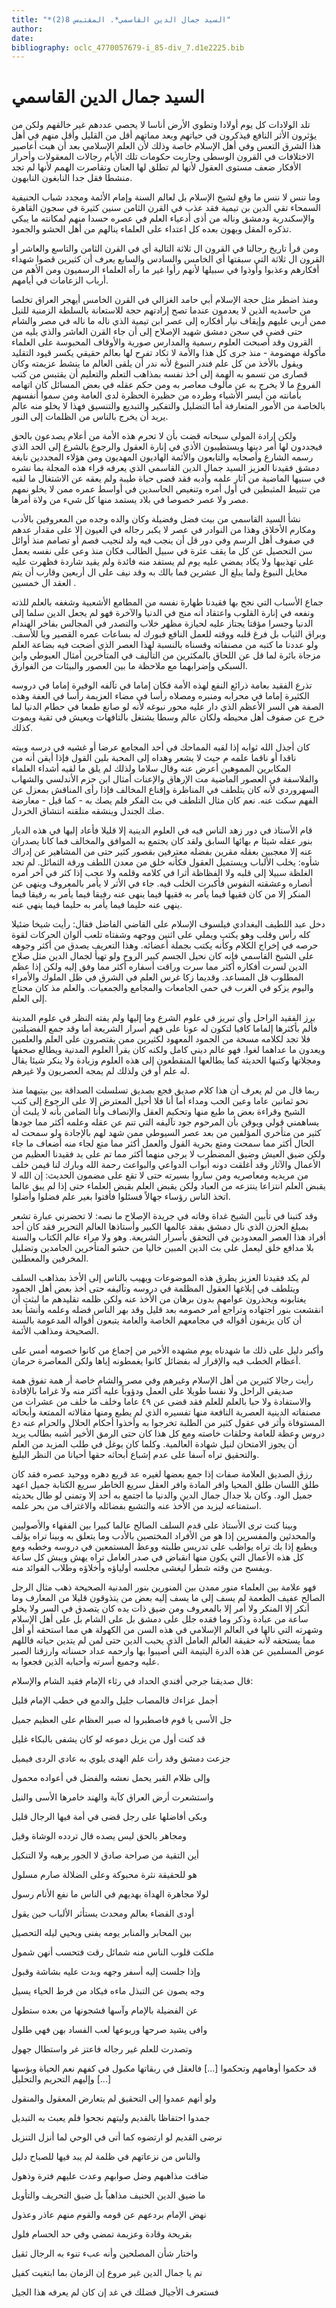 ```yaml
---
title: "*السيد جمال الدين القاسمي*. المقتبس 8(2)"
author: 
date: 
bibliography: oclc_4770057679-i_85-div_7.d1e2225.bib
---
```




#  السيد  جمال الدين  القاسمي 


 تلد الولادات كل يوم أولادا وتطوي الأرض أناسا لا يحصي عددهم غير خالقهم ولكن من يؤثرون الأثر النافع فيذكرون في حياتهم وبعد مماتهم أقل من القليل وأقل منهم في أهل هذا الشرق التعس وفي أهل الإسلام خاصة وذلك لأن العلم الإسلامي بعد أن هبت أعاصير الاختلافات في القرون الوسطى وحاربت حكومات تلك الأيام رجالات المعقولات وأحرار الأفكار ضعف مستوى العقول لأنها لم تطلق لها العنان وتقاصرت الهمم لأنها لم تجد منشطا فقل جدا النابغون النابهون. 

 وما ننس لا ننس ما وقع لشيخ الإسلام بل لعالم السنة وإمام الأئمة ومجدد شباب الحنيفية السمحاء تقي الدين بن تيمية فقد عذب في القرن الثامن سنين كثيرة في سجون القاهرة والإسكندرية ودمشق وناله من أذى أدعياء العلم في عصره حسدا منهم لمكانته ما يبكي تذكره المقل ويهون بعده كل اعتداء على العلماء ينالهم من أهل الحشو والجمود. 

 ومن قرأ تاريخ رجالنا في القرون ال  ثلاثة  التالية أي في القرن الثامن والتاسع والعاشر أو القرون ال  ثلاثة  التي سبقتها أي الخامس والسادس والسابع يعرف أن كثيرين قضوا شهداء أفكارهم وعذبوا وأوذوا في سبيلها لأنهم رأوا غير ما رآه العلماء الرسميون ومن الأهم من أرباب الزعامات في أيامهم. 

 ومنذ اضطر مثل حجة الإسلام أبي حامد الغزالي في القرن الخامس أيهجر العراق تخلصا من حاسديه الذين لا يعدمون عندما تصح إرادتهم حجة للاستعانة بالسلطة الزمنية للنيل ممن أربى عليهم وإيقاف نيار أفكاره إلى عصر ابن تيمية الذي ناله ما ناله في مصر والشام حتى قضى في سجن دمشق شهيد الإصلاح إلى أن جاء القرن العاشر والذي يليه من القرون وقد أصبحت العلوم رسمية والمدارس صورية والأوقاف المحبوسة على العلماء مأكولة مهضومة - منذ جرى كل هذا والأمة لا تكاد تفرح لها بعالم حقيقي يكسر قيود التقليد ويقول بالأخذ من كل علم فندر النبوغ لأنه ندر أن يلقى العالم ما ينشط عزيمته وكان قصارى من تسمو به الهمة إلى أخذ نفسه بمذاهب التعلم والتعليم أن يقتبس من كتب الفروع ما لا يخرج به عن مألوف معاصر به ومن حكم عقله في بعض المسائل كان اتهامه بأمانته من أيسر الأشياء وطرده من حظيرة الحظرة لدى العامة ومن سموا أنفسهم بالخاصة من الأمور المتعارفة أما التضليل والتفكير والتبديع والتنسيق فهذا لا يخلو منه عالم يريد أن   يخرج بالناس من الظلمات إلى النور. 

 ولكن إرادة المولى سبحانه قضت بأن لا تحرم هذه الأمة من أعلام يصدعون بالحق فيجددون لها أمر دينها ويستطيبون الأذي في إنارة العقول والرجوع بالشرع إلى الحد الذي رسمه الشارع وأصحابه والتابعون والأئمة الهاديون المهديون ومن هؤلاء المجددين نابغة دمشق فقيدنا العزيز السيد  جمال الدين  القاسمي  الذي يعرفه قراء هذه المجلة بما نشره في سنيها الماضية من آثار علمه وأدبه فقد قضى حياة طيبة ولم يعقه عن الاشتغال ما لقيه من تثبيط المثبطين في أول أمره وتنغيص الحاسدين في أواسط عمره ممن لا يخلو نمهم مصر ولا عصر خصوصا في بلاد يستمد منها كل شيء من ولاة أمرها. 

 نشأ السيد القاسمي من بيت فضل وفضيلة وكان والده وجده من المعروفين بالأدب ومكارم الأخلاق وهذا من النوادر في عصر لا يكبر رجاله في العيون إلا على مقدار عدهم في صفوف أهل الرسم وفي دور قل أن ينجب فيه ولد لنجيب فصم أو تصامم منذ أوائل سن التحصيل عن كل ما يقف عثرة في سبيل الطالب فكان منذ وعى على نفسه يعمل على تهذيبها ولا يكاد يمضي عليه يوم لم يستفد منه فائدة ولم يقيد شاردة فظهرت عليه مخايل النبوغ ولما يبلغ ال  عشرين  فما بالك به وقد نيف على ال  أربعين  وقارب أن يتم العقد ال  خمسين  . 

 جماع الأسباب التي نجح بها فقيدنا طهارة نفسه من المطامع الأشعبية وشغفه بالعلم للذته ونفعه في إنارة القلوب واعتقاد أنه منج في الدنيا والآخرة فهو لم يجعل الدين سلما إلى الدنيا وجسرا مؤقتا يجتاز عليه لحيازة مظهر خلاب والتصدر في المجالس بفاخر الهندام وبراق الثياب بل فرغ قلبه ووقته للعمل النافع فبورك له بساعات عمره القصير ويا للأسف. ولو عددنا ما كتبه من مصنفاته وقسناه بالنسبة لهذا العصر الذي أضحت فيه بضاعة العلم مزجاة بائرة لما قل عن اللحاق بالمكثرين من التأليف في المتأخرين أمثال العيوطي وابن السبكي وإضرابهما مع ملاحظة ما بين العصور والبيئات من الفوارق. 

 تذرع الفقيد بعامة ذرائع النفع لهذه الأمة فكان إماما في تآلفه الوفيرة إماما في دروسه الكثيرة إماما في محرابه ومنبره ومصلاه رأسا في مضاء العزيمة رأسا في العفة وهذه الصفة هي السر الأعظم الذي دار عليه محور نبوغه لأنه لو صانع طمعا في حطام الدنيا   لما خرج عن صفوف أهل محيطه ولكان عالم وسطا يشتغل بالتافهات ويعيش في تقية ويموت كذلك. 

 كان أجذل الله ثوابه إذا لقيه المماحك في  أحد  المجامع عرضا أو غشيه في درسه وبيته ناقدا أو ناقما علمه م حيث لا يشعر وهداه إلى المحبة بلين القول فإذا أيقن أنه من المكابرين المموهين أعرض عنه وقال سلاما ولذلك لم يلق ما لقيه أشداء العلماء والفلاسفة في العصور الماضية مت الإرهاق والإعنات أمثال ابن حزم الأندلسي والشهاب السهروردي لأنه كان يتلطف في المناظرة وإقناع المخالف فإذا رأى المناقش بمعزل عن الفهم سكت عنه. نعم كان مثال التلطف في بث الفكر فلم يصك به - كما قيل - معارضة صك الجندل وينشقه متلقنه انتشاق الخردل. 

 قام الأستاذ في دور زهد الناس فيه في العلوم الدينية إلا قليلا فأعاد إليها في هذه الديار بنور عقله شيئا م بهائها السابق ولقد كان يجتمع به الموافق والمخالف فما كانا يصدران عنه إلا معجبين بعقله مقرين بفضله معترفين بقصور كثير حتى من المشاهير عن إدراك شأوه: يخلب الألباب ويستميل العقول فكأنه خلق من معدن اللطف ورقة الثمائل. لم تجد الغلظة سبيلا إلى قلبه ولا الفظاظة أثرا في كلامه وقلمه ولا عجب إذا كثر في آخر أمره أنصاره وعشقته النفوس فأكبرت الخلب فيه. جاء في الأثر لا يأمر بالمعروف وينهى عن المنكر إلا من كان فقيها فيما يأمر به فقيها فيما ينهى عنه رفيقا فيما يأمر به رفيقا فيما ينهى عنه حليما فيما يأمر به حليما فيما ينهى عنه. 

 دخل عبد اللطيف البغدادي فيلسوف الإسلام على القاضي الفاضل فقال: رأيت شيخا ضئيلا كله رأس وقلب وهو يكتب ويملي على  اثنين  ووجهه وشفتاه تلعب ألوان الحركات لقوة حرصه في إخراج الكلام وكأنه يكتب بجملة أعضائه. وهذا التعريف يصدق من أكثر وجوهه على الشيخ القاسمي فإنه كان نحيل الجسم كبير الروح ولو تهيأ لجمال الدين مثل صلاح الدين لسرت أفكاره أكثر مما سرت وراقت أسفاره أكثر مما وفق إليه ولكن إذا عظم المطلوب قل المساعد. وقديما زكا غرس العلم في الشرق في ظل الملوك والأمراء واليوم يزكو في الغرب في حمى الجامعات والمجامع والجمعيات. والعلم مذ كان محتاج إلى العلم. 

 برز الفقيد الراحل وأي تبريز في علوم الشرع وما إليها ولم يفته النظر في علوم المدينة   فألم بأكثرها إلماما كافيا لتكون له عونا على فهم أسرار الشريعة أما وقد جمع الفضيلتين فلا تجد لكلامه مسحة من الجمود المعهود لكثيرين ممن يقتصرون على العلم والعلمين ويعدون ما عداهما لغوا. فهو عالم ديني كامل ولكنه كان يقرأ العلوم المدنية ويطالع صحفها ومجلاتها وكتبها الحديثة كما يطالعها المنقطعون إلى هذه العلوم وزيادة ولا ينكر شيئا يقال له علم أو فن ولذلك لم يمجه العصريون ولا غيرهم. 

 ربما قال من لم يعرف أن هذا كلام صديق فجع بصديق تسلسلت الصداقة بين بيتيهما منذ نحو  ثمانين  عاما وعين الحب ومداء أما أنا فلا أحيل المعترض إلا على الرجوع إلى كتب الشيخ وقراءة بعض ما طبع منها وتحكيم العقل والإنصاف وأنا الضامن بأنه لا يلبث أن يساهمني قولي ويوقن بأن المرحوم جود تآليفه التي تنم عن عقله وعلمه أكثر مما جودها كثير من متأخري المؤلفين من بعد عصر السيوطي ممن شهد لهم بالإجادة ولو سمحت له الحال أكثر مما سمحت ومتع بحرية القول والعمل أكثر مما متع لجاء منه أضعاف ما جاء ولكن ضيق العيش وضيق المضطرب لا يرجى منهما أكثر مما تم على يد فقيدنا العظيم من الأعمال والآثار وقد أغلقت دونه أبواب الدواعي والبواعث رحمة الله وبارك لنا قيمن خلف من مريديه ومعاصريه ومن ساروا بسيرته حتى لا تقع على مضمون الحديث: إن الله لا يقبض العلم انتزاعا ينتزعه من العباد ولكن يقبض العلم بقبض العلماء حتى إذا لم يبق عالما اتخذ الناس رؤساء جهالاً فسئلوا فأفتوا بغير علم فضلوا وأضلوا. 

 وقد كتبنا في تأبين الشيخ غداة وفاته في جريدة الإصلاح ما نصه: لا تحضرني عبارة تشعر بمبلغ الحزن الذي نال دمشق بفقد عالمها الكبير وأستاذها العالم التحرير فقد كان  أحد  أفراد هذا العصر المعدودين في التحقق بأسرار الشريعة. وهو ولا مراء عالم الكتاب والسنة بلا مدافع خلق ليعمل على بث الدين المبين خاليا من حشو المتأخرين الجامدين وتضليل المخرفين والمعطلين. 

 لم يكد فقيدنا العزيز يطرق هذه الموضوعات ويهيب بالناس إلى الأخذ بمذاهب السلف ويتلطف في إبلاغها العقول المظلمة في دروسه وتآليفه حتى أخذ بعض أهل الجمود يغتابونه ويحذرون عوامهم بدون برهان من الأخذ عنه ولكن ظلمه تقليدهم ما لبثت أن انقشعت بنور اجتهاده وتراجع أمر خصومه بعد قليل وقد بهر الناس فضله وعلمه وأنشأ   بعد أن كان يزيفون أقواله في مجامعهم الخاصة والعامة يتبعون أقواله المدعومة بالسنة الصحيحة ومذاهب الأئمة. 

 وأكبر دليل على ذلك ما شهدناه يوم مشهده الأخير من إجماع من كانوا خصومه أمس على أعظام الخطب فيه والإقرار له بفضائل كانوا يغمطونه إياها ولكن المعاصرة حرمان. 

 رأيت رجالا كثيرين من أهل الإسلام وغيرهم وفي مصر والشام خاصة أر همة تفوق همة صديقي الراحل ولا نفسا طويلا على العمل ودؤوباً عليه أكثر منه ولا غراما بالإفادة والاستفادة ولا حبا بالعلم للعلم فقد قضى عن  ٤٩  عاما وخلف ما خلف من عشرات من مصنفاته الدينية العصرية النافعة منها تفسيره الذي لم يطبع ومنها مقالاته الممتعة وأبحاثه المستوفاة وأثر في عقول كثير من الطلبة تخرجوا به وأخذوا أحكام الحلال والحرام عنه دع دروس وعظة للعامة وحلقات خاصته ومع كل هذا كان حتى الرمق الأخير أشبه بطالب يريد أن يجوز الامتحان لنيل شهادة العالمية. وكلما كان يوغل في طلب المزيد من العلم والتحقيق تراه آسفا على عدم إشباع أبحاثه حقها أحيانا من النظر البليغ. 

 رزق الصديق العلامة صفات إذا جمع بعضها لغيره عد قريع دهره ووحيد عصره فقد كان طلق اللسان طلق المحيا وافر المادة وافر العقل سريع الخاطر سريع الكتابة جميل اعهد جميل الود. وكان بلا جدال جمال الدين والدنيا ما اجتمع به  أحد  إلا وتمنى لو طال بحديثه استمتاعه ليزيد من الأخذ عنه والتشبع بفضائله والاغتراف من بحر علمه. 

 وبينا كنت ترى الأستاذ على قدم السلف الصالح عالما كبيرا بين الفقهاء والأصوليين والمحدثين والمفسرين إذا هو من الأفراد المختصين بالأدب وما يتعلق به وبينا تراه يؤلف ويطبع إذا بك تراه يواظب على تدريس طلبته ووعظ المستمعين في دروسه وخطبه ومع كل هذه الأعمال التي يكون منها انقباض في صدر العامل تراه يهش ويبش كل ساعة ويفسح من وقته شطرا ليغشى مجلسه أولياؤه وأخلاؤه وطلاب الفوائد منه. 

 فهو علامة بين العلماء منور ممدن بين المنورين بنور المدنية الصحيحة ذهب مثال الرجل الصالح عفيف الطعمة لم يسف إلى ما يسف إليه بعض من يتذوقون قليلا من المعارف وما أنكر إلا المنكر ولا أمر إلا بالمعروف ومن ضيق ذات يده كان يتصدق في السر ولا يخلو ساعة من عبادة وذكر وما فقده جلل على دمشق بل على الشام بل على أهل الإسلام   وشهرته التي نالها في العالم الإسلامي في هذه السن من الكهولة هي مما استحقه أو أقل مما يستحقه لأنه حقيقة العالم العامل الذي يحبب الدين حتى لمن لم يتدين حياته فاللهم عوض المسلمين عن هذه الدرة اليتيمة التي أصيبوا بها وارحمه عداد حسناته وارزقنا الصبر عليه وجميع أسرته وأحبابه الذين فجعوا به. 

 قال صديقنا  جرجي  أفندي  الحداد  في رثاء الإمام فقيد الشام والإسلام: 

 أجمل عزاءك فالمصاب جليل   والدمع في خطب الإمام قليل  

 جل الأسى يا قوم فاصطبروا له   صبر العظام على العظيم جميل  

 قد كنت أول من يزيل دموعه   لو كان يشفى بالبكاء غليل  

 جزعت دمشق وقد رأت علم الهدى   يلوي به عادي الردى فيميل  

 وإلى ظلام القبر يحمل نعشه   والفضل في أعواده محمول  

 واستشعرت أرض العراق كآبة   والهند خامرها الأسى والنيل  

 وبكى أفاضلها على رجل قضى   في أمة فيها الرجال قليل  

 ومجاهر بالحق ليس يصده   قال تردده الوشاة وقيل  

 أين التقية من صراحة صادق   لا الجور يرهبه ولا التنكيل  

 هو للحقيقة نثرة محبوكة   وعلى الضلالة صارم مسلول  

 لولا مجاهرة الهداة بهديهم   في الناس ما نفع الأنام رسول  

 أودى القضاء بعالم ومحدث   يستأثر الألباب حين يقول  

 بين المحابر والمنابر يومه   يفنى ويحيي ليله التحصيل  

 ملكت قلوب الناس منه شمائل   رقت فتحسب أنهن شمول  

 وإذا جلست إليه أسفر وجهه   وبدت عليه بشاشة وقبول  

 وجه يصون عن التبذل  ماءه   فيكاد من فرط الحياء يسيل  

 عن الفضيلة بالإمام وآسها   فشجونها من بعده ستطول  

 وافى يشيد صرحها وربوعها   لعب الفساد بهن فهي طلول  

 وتصدرت للعلم غير رجاله   فاعتز غر واستطال جهول  

 قد حكموا أوهامهم وتحكموا  [...]  فالعقل في ربقاتها مكبول   في كفهم نعم الحياة وبؤسها  [...]  وإليهم التحريم والتحليل 

 ولو أنهم عمدوا إلى التحقيق لم   يتعارض المعقول والمنقول  

 جمدوا احتفاظا بالقديم وليتهم   نجحوا فلم يعبث به التبديل  

 نرضى القديم لو ارتضوه كما أتى   في الوحي لما أنزل التنزيل  

 والناس من نزعاتهم في ظلمة   لم يبد فيها للصباح دليل  

 ضاقت مذاهبهم وضل صوابهم   وعدت عليهم فترة وذهول  

 ما ضيق الدين الحنيف مذاهباً   بل ضيق التحريف والتأويل  

 نهض الإمام بردعهم عن قومه   والقوم منهم عاذر وعذول  

 بقريحة وقادة وعزيمة   تمضي وفي حد الحسام فلول  

 واختار شأن المصلحين وأنه   عبء تنوء به الرجال ثقيل  

 نم يا جمال الدين غير مروع   إن الزمان بما ابتغيت كفيل  

 فستعرف الأجيال فضلك في غد   إن كان لم يعرفه هذا الجيل  
